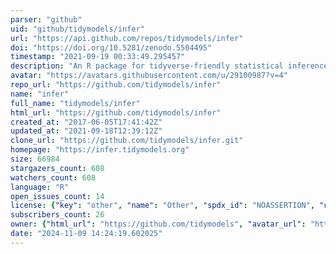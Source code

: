 ```yaml
---
parser: "github"
uid: "github/tidymodels/infer"
url: "https://api.github.com/repos/tidymodels/infer"
doi: "https://doi.org/10.5281/zenodo.5504495"
timestamp: "2021-09-19 00:33:49.295457"
description: "An R package for tidyverse-friendly statistical inference"
avatar: "https://avatars.githubusercontent.com/u/29100987?v=4"
repo_url: "https://github.com/tidymodels/infer"
name: "infer"
full_name: "tidymodels/infer"
html_url: "https://github.com/tidymodels/infer"
created_at: "2017-06-05T17:41:42Z"
updated_at: "2021-09-18T12:39:12Z"
clone_url: "https://github.com/tidymodels/infer.git"
homepage: "https://infer.tidymodels.org"
size: 66984
stargazers_count: 608
watchers_count: 608
language: "R"
open_issues_count: 14
license: {"key": "other", "name": "Other", "spdx_id": "NOASSERTION", "url": null, "node_id": "MDc6TGljZW5zZTA="}
subscribers_count: 26
owner: {"html_url": "https://github.com/tidymodels", "avatar_url": "https://avatars.githubusercontent.com/u/29100987?v=4", "login": "tidymodels", "type": "Organization"}
date: "2024-11-09 14:24:19.602025"
---
```

